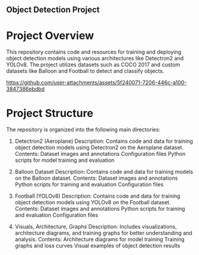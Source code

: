 ## Object Detection Project

# Project Overview

This repository contains code and resources for training and deploying object detection models using various architectures like Detectron2 and YOLOv8. The project utilizes datasets such as COCO 2017 and custom datasets like Balloon and Football to detect and classify objects.

https://github.com/user-attachments/assets/5f240071-7206-446c-a100-3847386ebdbd

# Project Structure

The repository is organized into the following main directories:

1. Detectron2 (Aeroplane)
Description: Contains code and data for training object detection models using Detectron2 on the Aeroplane dataset.
Contents:
Dataset images and annotations
Configuration files
Python scripts for model training and evaluation

2. Balloon Dataset
Description: Contains code and data for training models on the Balloon dataset.
Contents:
Dataset images and annotations
Python scripts for training and evaluation
Configuration files

3. Football (YOLOv8)
Description: Contains code and data for training object detection models using YOLOv8 on the Football dataset.
Contents:
Dataset images and annotations
Python scripts for training and evaluation
Configuration files

4. Visuals, Architecture, Graphs
Description: Includes visualizations, architecture diagrams, and training graphs for better understanding and analysis.
Contents:
Architecture diagrams for model training
Training graphs and loss curves
Visual examples of object detection results
